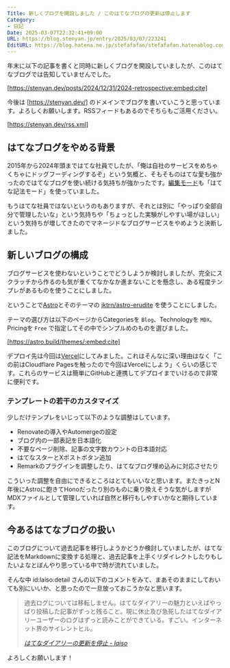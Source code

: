 ```yaml
---
Title: 新しくブログを開設しました / このはてなブログの更新は停止します
Category:
- 日記
Date: 2025-03-07T22:32:41+09:00
URL: https://blog.stenyan.jp/entry/2025/03/07/223241
EditURL: https://blog.hatena.ne.jp/stefafafan/stefafafan.hatenablog.com/atom/entry/6802418398334610447
---
```


年末に以下の記事を書くと同時に新しくブログを開設していましたが、このはてなブログでは告知していませんでした。

[https://stenyan.dev/posts/2024/12/31/2024-retrospective:embed:cite]

今後は [https://stenyan.dev/] のドメインでブログを書いていこうと思っています。よろしくお願いします。RSSフィードもあるのでそちらもご活用ください。

[https://stenyan.dev/rss.xml]



## はてなブログをやめる背景

2015年から2024年頭まではてな社員でしたが、「俺は自社のサービスをめちゃくちゃにドッグフーディングするぞ」という気概と、そもそものはてな愛も強かったのではてなブログを使い続ける気持ちが強かったです。[編集モード](https://help.hatenablog.com/entry/editing-mode)も「はてな記法モード」を使っていました。

もうはてな社員ではないというのもありますが、それとは別に「やっぱり全部自分で管理したいな」という気持ちや「ちょっとした実験がしやすい場がほしい」という気持ちが増してきたのでマネージドなブログサービスをやめようと決断しました。

## 新しいブログの構成

ブログサービスを使わないということでどうしようか検討しましたが、完全にスクラッチから作るのも気が重くてなかなか進まないことを懸念し、ある程度テンプレがあるものを使うことにしました。

ということで[Astro](https://astro.build/)とそのテーマの [jktrn/astro-erudite](https://github.com/jktrn/astro-erudite) を使うことにしました。

テーマの選び方は以下のページからCategoriesを `Blog`、Technologyを `MDX`、Pricingを `Free` で指定してその中でシンプルめのものを選びました。

[https://astro.build/themes/:embed:cite]

デプロイ先は今回は[Vercel](https://vercel.com/)にしてみました。これはそんなに深い理由はなく「この前はCloudflare Pagesを触ったので今回はVercelにしよう」くらいの感じです。これらのサービスは簡単にGitHubと連携してデプロイまでいけるので非常に便利です。

### テンプレートの若干のカスタマイズ

少しだけテンプレをいじって以下のような調整はしています。

- Renovateの導入やAutomergeの設定
- ブログ内の一部表記を日本語化
- 不要なページ削除、記事の文字数カウントの日本語対応
- はてなスターとXポストボタン追加
- Remarkのプラグインを調整したり、はてなブログ埋め込みに対応させたり

こういった調整を自由にできるところはとてもいいなと思います。またきっとN年後にAstroに飽きてHonoだったり別のものに乗り換えそうな気がしますがMDXファイルとして管理していれば自然と移行もしやすいかなと期待しています。

## 今あるはてなブログの扱い

このブログについて過去記事を移行しようかどうか検討していましたが、はてな記法をMarkdownに変換する処理と、過去記事を上手くリダイレクトしたりもしたいよなとぼんやり思っている中で時が流れていました。

そんな中 id:laiso:detail さんの以下のコメントをみて、まあそのままにしておいても別にいいか、と思ったので一旦放っておこうかなと思います。

<blockquote cite="https://laiso.hatenablog.com/entry/2025/03/03/031603" data-uuid="6802418398334608749"><p>過去ログについては移転しません。はてなダイアリーの魅力といえばやっぱり投稿した記事がずっと残ること。現に休止及び急死したはてなダイアリーユーザーのログはずっと読みことができている。すごい。インターネット界のサイレントヒル。</p><cite><a href="https://laiso.hatenablog.com/entry/2025/03/03/031603">はてなダイアリーの更新を停止 - laiso</a></cite></blockquote>

よろしくお願いします！
